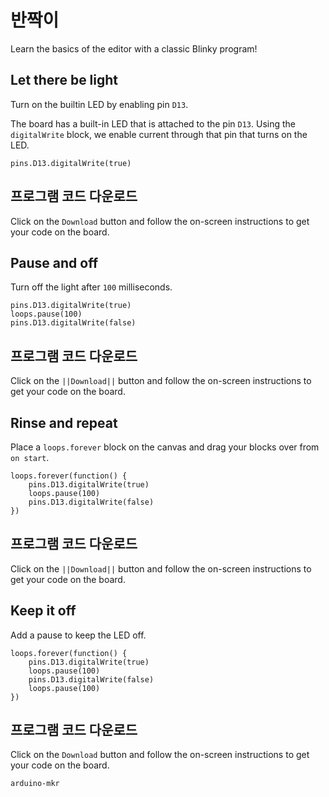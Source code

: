 # 반짝이

Learn the basics of the editor with a classic Blinky program!

## Let there be light

Turn on the builtin LED by enabling pin `D13`.

The board has a built-in LED that is attached to the pin `D13`. Using the `digitalWrite` block, we enable current through that pin that turns on the LED.

```blocks
pins.D13.digitalWrite(true)
```

## 프로그램 코드 다운로드

Click on the `Download` button and follow the on-screen instructions to get your code on the board.

## Pause and off

Turn off the light after `100` milliseconds.

```blocks
pins.D13.digitalWrite(true)
loops.pause(100)
pins.D13.digitalWrite(false)
```

## 프로그램 코드 다운로드

Click on the `||Download||` button and follow the on-screen instructions to get your code on the board.

## Rinse and repeat

Place a `loops.forever` block on the canvas and drag your blocks over from `on start`.

```blocks
loops.forever(function() {
    pins.D13.digitalWrite(true)
    loops.pause(100)
    pins.D13.digitalWrite(false)
})
```

## 프로그램 코드 다운로드

Click on the `||Download||` button and follow the on-screen instructions to get your code on the board.

## Keep it off

Add a pause to keep the LED off.

```blocks
loops.forever(function() {
    pins.D13.digitalWrite(true)
    loops.pause(100)
    pins.D13.digitalWrite(false)
    loops.pause(100)    
})
```

## 프로그램 코드 다운로드

Click on the `Download` button and follow the on-screen instructions to get your code on the board.

```package
arduino-mkr
```